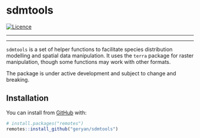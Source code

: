 
<!-- README.md is generated from README.Rmd. Please edit that file -->

# sdmtools

<!-- badges: start -->
[![Licence](https://img.shields.io/github/license/Ileriayo/markdown-badges?style=for-the-badge)](./LICENSE)
<hr>
<hr>
<!-- badges: end -->

`sdmtools` is a set of helper functions to facilitate species
distribution modelling and spatial data manipulation. It uses the `terra` package for raster manipulation, though some functions may work with other formats.

The package is under active development and subject to change and breaking.

## Installation

You can install from
[GitHub](https://github.com/) with:

``` r
# install.packages("remotes")
remotes::install_github("geryan/sdmtools")
```
